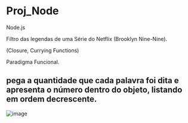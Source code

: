 # Proj_Node

 Node.js

 Filtro das legendas de uma Série do Netflix (Brooklyn Nine-Nine).
 
 (Closure, Currying Functions)
 
 Paradigma Funcional.
 
 ## pega a quantidade que cada palavra foi dita e apresenta o número dentro do objeto, listando em ordem decrescente.
 
 ![image](https://user-images.githubusercontent.com/99099560/204617554-6b4beec0-3058-44de-9511-9cd01a9e0bc6.png)

